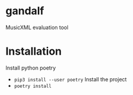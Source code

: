 # gandalf
MusicXML evaluation tool

# Installation
Install python poetry
- `pip3 install --user poetry`
Install the project
- `poetry install`
